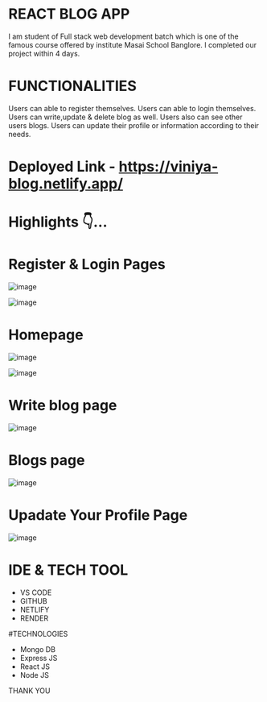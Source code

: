 # REACT BLOG APP

I am student of Full stack web development batch which is one of the famous course offered by institute Masai School Banglore. I completed our project within 4 days.

# FUNCTIONALITIES

Users can able to register themselves.
Users can able to login themselves.
Users can write,update & delete blog as well.
Users also can see other users blogs.
Users can update their profile or information according to their needs.

# Deployed Link -  https://viniya-blog.netlify.app/

# Highlights 👇…

# Register & Login Pages

![image](https://user-images.githubusercontent.com/66818449/206429050-be06142b-cfd2-4142-b7ed-b7c411479301.png)

![image](https://user-images.githubusercontent.com/66818449/206429278-63b39530-3b76-457d-a217-4a5faae5ef2d.png)

# Homepage

![image](https://user-images.githubusercontent.com/66818449/206433382-bafb748e-0484-451a-ba67-6cd4365b7248.png)

![image](https://user-images.githubusercontent.com/66818449/206433406-841bda32-72f9-4236-ae2c-723b1c5191a1.png)

# Write blog page

![image](https://user-images.githubusercontent.com/66818449/206433435-4a2354bb-bcf7-4d9d-99a4-6fa5d3175024.png)

# Blogs page

![image](https://user-images.githubusercontent.com/66818449/206433498-e78e3673-8dab-43e7-804c-61b99fb2dd4f.png)

# Upadate Your Profile Page

![image](https://user-images.githubusercontent.com/66818449/206433588-f134f8ee-11cf-4f54-b2a1-213d15c7f1f3.png)


# IDE & TECH TOOL

- VS CODE
- GITHUB
- NETLIFY
- RENDER

#TECHNOLOGIES
- Mongo DB
- Express JS
- React JS
- Node JS


THANK YOU 
